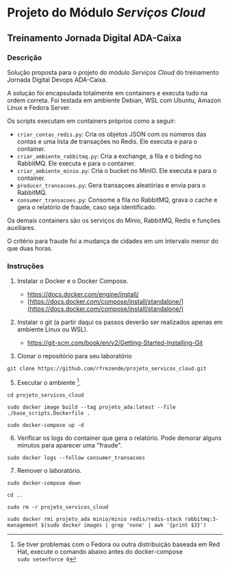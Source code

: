 
# Projeto do Módulo *Serviços Cloud*

## Treinamento Jornada Digital ADA-Caixa

### Descrição

Solução proposta para o projeto do módulo *Serviços Cloud* do treinamento Jornada Digital Devops ADA-Caixa.  

A solução foi encapsulada totalmente em containers e executa tudo na ordem correta. Foi testada em ambiente Debian, WSL com Ubuntu, Amazon Linux e Fedora Server.

Os scripts executam em containers próprios como a seguir:

- `criar_contas_redis.py`: Cria os objetos JSON com os números das contas e uma lista de transações no Redis. Ele executa e para o container.
- `criar_ambiente_rabbitmq.py`: Cria a exchange, a fila e o biding no RabbitMQ. Ele executa e para o container.
- `criar_ambiente_minio.py`: Cria o bucket no MinIO. Ele executa e para o container.
- `producer_transacoes.py`: Gera transaçoes aleatórias e envia para o RabbitMQ.
- `consumer_transacoes.py`: Consome a fila no RabbitMQ, grava o cache e gera o relatório de fraude, caso seja identificado.

Os demais containers são os serviços do Minio, RabbitMQ, Redis e funções auxiliares.  

O critério para fraude foi a mudança de cidades em um intervalo menor do que duas horas.  
  
  
### Instruções

1. Instalar o Docker e o Docker Compose.  

    - [https://docs.docker.com/engine/install/ ](https://docs.docker.com/engine/install/ ) 
    - [https://docs.docker.com/compose/install/standalone/](https://docs.docker.com/compose/install/standalone/)  

2. Instalar o git (a partir daqui os passos deverão ser realizados apenas em ambiente Linux ou WSL).

    - https://git-scm.com/book/en/v2/Getting-Started-Installing-Git  

4. Clonar o repositório para seu laboratório  

```
git clone https://github.com/rfrezende/projeto_servicos_cloud.git  
```

5. Executar o ambiente [^bignote].  

```
cd projeto_servicos_cloud
```
```
sudo docker image build --tag projeto_ada:latest --file ./base_scripts.Dockerfile .
```
```
sudo docker-compose up -d
```  

6. Verificar os logs do container que gera o relatório. Pode demorar alguns minutos para aparecer uma "fraude".  

```
sudo docker logs --follow consumer_transacoes  
```

7. Remover o laboratório.  

```
sudo docker-compose down  
```
```
cd ..  
```
```
sudo rm -r projeto_servicos_cloud  
```
```
sudo docker rmi projeto_ada minio/minio redis/redis-stack rabbitmq:3-management $(sudo docker images | grep 'none' | awk '{print $3}')
```  
  
  
  
[^bignote]: Se tiver problemas com o Fedora ou outra distribuição baseada em Red Hat, execute o comando abaixo antes do docker-compose  
    `sudo setenforce 0`
